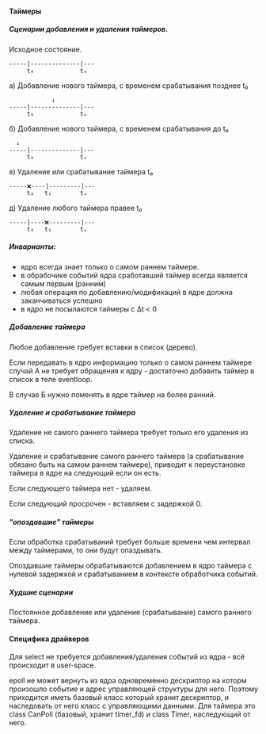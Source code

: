 

#### Таймеры ###

##### Сценарии добавления и удаления таймеров. #####

Исходное состояние.

       
    -----|--------------|---
         t₀             tₓ

а) Добавление нового таймера, с временем срабатывания позднее t₀

                ↓
    -----|--------------|---
         t₀             tₓ

б) Добавление нового таймера, с временем срабатывания до t₀

      ↓
    -----|--------------|---
         t₀             tₓ

в) Удаление или срабатывание таймера t₀

         
    -----❌----|---------|---
         t₀   t₁        tₓ

д) Удаление любого таймера правее t₀

              
    -----|----❌---------|---
         t₀   t₁        tₓ

##### Инварианты: #####
* ядро всегда знает только о самом раннем таймере.
* в обрабочике событий ядра сработавший таймер всегда является самым первым (ранним)
* любая операция по добавлению/модификаций в ядре должна заканчиваться успешно
* в ядро не посылаются таймеры с Δt < 0
##### Добавление таймера #####

Любое добавление требует вставки в список (дерево).

Если передавать в ядро информацию только о самом раннем таймере
случай А не требует обращения к ядру - достаточно добавить
таймер в список в теле eventloop.

В случае Б нужно поменять в ядре таймер на более ранний.

##### Удаление и срабатывание таймера #####

Удаление не самого раннего таймера требует только его удаления из списка.

Удаление и срабатывание самого раннего таймера (а срабатывание обязано быть на самом раннем таймере),
приводит к переустановке таймера в ядре на следующий если он есть.

Если следующего таймера нет - удаляем.

Если следующий просрочен - вставляем с задержкой 0.

##### "опоздавшие" таймеры

Если обработка срабатываний требует больше времени чем интервал между таймерами, то они будут опаздывать.

Опоздавшие таймеры обрабатываются добавлением в ядро таймера с нулевой задержкой и срабатыванием в контексте обработчика событий.

##### Худшие сценарии #####

Постоянное добавление или удаление (срабатывание) самого раннего таймера.

#### Специфика драйверов ####

Для select не требуется добавления/удаления событий из ядра - всё происходит в user-space.

epoll не может вернуть из ядра одновременно дескриптор на которм произошло событие и адрес управляющей структуры для него.
Поэтому приходится иметь базовый класс который хранит дескриптор, и наследовать от него класс с управляющими данными. Для таймера это
class CanPoll (базовый, хранит timer_fd) и class Timer, наследующий от него.
